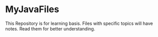 # MyJavaFiles
This Repository is for learning basis.
Files with specific topics will have notes. Read them for better understanding.
